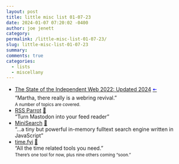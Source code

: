 ```yaml
---
layout: post
title: little misc list 01-07-23
date: 2024-01-07 07:20:02 -0400
author: joe jenett
category: 
permalink: /little-misc-list-01-07-23/
slug: little-misc-list-01-07-23
summary: 
comments: true
categories:
  - lists
  - miscellany
---
```

<ul class="links">
	<li><a title="Brad Enslen" href="https://indieseek.xyz/2024/01/05/the-state-of-the-independent-web-2022-updated-2024/">The State of the Independent Web 2022: Updated 2024</a>  <a title="source" href="https://mastodon.social/@bradenslen/111705050224689860"><span style="color:blue;">🠤</span></a><br>“Martha, there really is a webring revival.”<br><small>A number of topics are covered.</small></li>
	<li><a title="RSS Parrot" href="https://rss-parrot.net/">RSS Parrot</a> <a href="https://pinboard.in/u:libbymiller">📌</a><br>“Turn Mastodon into your feed reader”</li>
	<li><a title="Luca Ongaro" href="https://lucaong.github.io/minisearch/">MiniSearch</a> <a href="https://pinboard.in/u:fileformat">📌</a><br>“...a tiny but powerful in-memory fulltext search engine written in JavaScript”</li>
	<li><a title="time.fyi - all the time related tools in one place" href="https://time.fyi/">time.fyi</a> <a href="https://pinboard.in/u:sachaa">📌</a><br>“All the time related tools you need.”<br><small>There’s one tool for now, plus nine others coming “soon.”</small></li>
</ul>
<a href="https://brid.gy/publish/mastodon"></a>